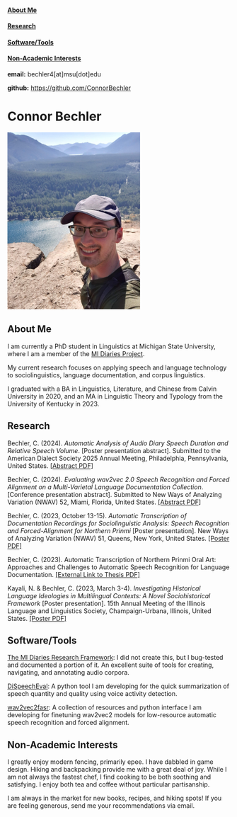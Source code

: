 <head>
<link rel="stylesheet" href="style.css">
</head>
<body>
<div class="sidebar">
<div>

#### [About Me](#AboutMe) 
#### [Research](#Research) 
#### [Software/Tools](#Tools) 
#### [Non-Academic Interests](#Hobbies)

**email:** bechler4[at]msu[dot]edu

**github:** https://github.com/ConnorBechler

</div>

</div>

<div class="body-text">

<a id='AboutMe'></a>

# Connor Bechler

<img src="resources/cb_photo.jpg" alt="Photo of Connor standing on top of cliff in a baseball cap" width="300"/>

## About Me

I am currently a PhD student in Linguistics at Michigan State University, where I am a member of the [MI Diaries Project](https://mi-diaries.org).

My current research focuses on applying speech and language technology to sociolinguistics, language documentation, and corpus linguistics.

I graduated with a BA in Linguistics, Literature, and Chinese from Calvin University in 2020, and an MA in Linguistic Theory and Typology from the University of Kentucky in 2023.

<a id='Research'></a>

## Research

Bechler, C. (2024). _Automatic Analysis of Audio Diary Speech Duration and Relative Speech Volume_. \[Poster presentation abstract]. Submitted to the American Dialect Society 2025 Annual Meeting, Philadelphia, Pennsylvania, United States. <a href="https://ConnorBechler.github.io/research/ADS 2025 Abstract.pdf" target="_blank">[Abstract PDF]</a>

Bechler, C. (2024). _Evaluating wav2vec 2.0 Speech Recognition and Forced Alignment on a Multi-Varietal Language Documentation Collection_. [Conference presentation abstract]. Submitted to New Ways of Analyzing Variation (NWAV) 52, Miami, Florida, United States. <a href="https://ConnorBechler.github.io/research/NWAV 52 Abstract.pdf" target="_blank">[Abstract PDF]</a>

Bechler, C. (2023, October 13-15). _Automatic Transcription of Documentation Recordings for Sociolinguistic Analysis: Speech Recognition and Forced-Alignment for Northern Prinmi_ \[Poster presentation]. New Ways of Analyzing Variation (NWAV) 51, Queens, New York, United States. <a href="https://ConnorBechler.github.io/research/NWAV_51_Poster_Final.pdf" target="_blank">[Poster PDF]</a>

Bechler, C. (2023). Automatic Transcription of Northern Prinmi Oral Art: Approaches and Challenges to Automatic Speech Recognition for Language Documentation. [[External Link to Thesis PDF]](https://uknowledge.uky.edu/ltt_etds/51/)

Kayali, N. & Bechler, C. (2023, March 3-4). _Investigating Historical Language Ideologies in Multilingual Contexts: A Novel Sociohistorical Framework_ \[Poster presentation]. 15th Annual Meeting of the Illinois Language and Linguistics Society, Champaign-Urbana, Illinois, United States. <a href="https://ConnorBechler.github.io/research/ills_poster-2023.pdf" target="_blank">[Poster PDF]</a>

<a id='Tools'></a>

## Software/Tools

[The MI Diaries Research Framework](https://github.com/midiaries/datahub): I did not create this, but I bug-tested and documented a portion of it. An excellent suite of tools for creating, navigating, and annotating audio corpora. 

[DiSpeechEval](https://github.com/ConnorBechler/dispeecheval): A python tool I am developing for the quick summarization of speech quantity and quality using voice activity detection.

[wav2vec2fasr](https://github.com/ConnorBechler/wav2vec2fasr-repo): A collection of resources and python interface I am developing for finetuning wav2vec2 models for low-resource automatic speech recognition and forced alignment.

<a id='Hobbies'></a>

## Non-Academic Interests

I greatly enjoy modern fencing, primarily epee. I have dabbled in game design. Hiking and backpacking provide me with a great deal of joy. While I am not always the fastest chef, I find cooking to be both soothing and satisfying. I enjoy both tea and coffee without particular partisanship.

I am always in the market for new books, recipes, and hiking spots! If you are feeling generous, send me your recommendations via email.

</div>